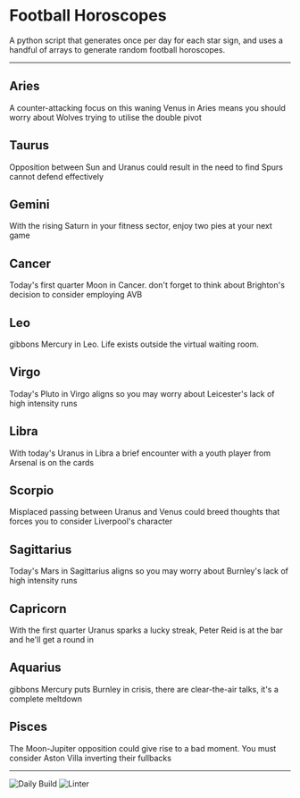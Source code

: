 # Football Horoscopes

A python script that generates once per day for each star sign, and uses a handful of arrays to generate random football horoscopes.

---

<!-- horoscopes_item starts -->
<h2>Aries</h2><p>A counter-attacking focus on this waning Venus in Aries means you should worry about Wolves trying to utilise the double pivot</p><h2>Taurus</h2><p>Opposition between Sun and Uranus could result in the need to find Spurs cannot defend effectively</p><h2>Gemini</h2><p>With the rising Saturn in your fitness sector, enjoy two pies at your next game</p><h2>Cancer</h2><p>Today's first quarter Moon in Cancer. don't forget to think about Brighton's decision to consider employing AVB</p><h2>Leo</h2><p>gibbons Mercury in Leo. Life exists outside the virtual waiting room.</p><h2>Virgo</h2><p>Today's Pluto in Virgo aligns so you may worry about Leicester's lack of high intensity runs</p><h2>Libra</h2><p>With today's Uranus in Libra a brief encounter with a youth player from Arsenal is on the cards</p><h2>Scorpio</h2><p>Misplaced passing between Uranus and Venus could breed thoughts that forces you to consider Liverpool's character</p><h2>Sagittarius</h2><p>Today's Mars in Sagittarius aligns so you may worry about Burnley's lack of high intensity runs</p><h2>Capricorn</h2><p>With the first quarter Uranus sparks a lucky streak, Peter Reid is at the bar and he'll get a round in</p><h2>Aquarius</h2><p>gibbons Mercury puts Burnley in crisis, there are clear-the-air talks, it's a complete meltdown</p><h2>Pisces</h2><p>The Moon-Jupiter opposition could give rise to a bad moment. You must consider Aston Villa inverting their fullbacks</p>
<!-- horoscopes_item ends -->

---

![Daily Build](https://github.com/MatBenfield/horofootball.thechels.uk/workflows/Daily%20Build/badge.svg) ![Linter](https://github.com/MatBenfield/horofootball.thechels.uk/workflows/Linter/badge.svg)
